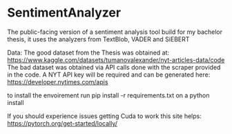# SentimentAnalyzer
The public-facing version of a sentiment analysis tool build for my bachelor thesis, it uses the analyzers from TextBlob, VADER and SiEBERT


Data:
The good dataset from the Thesis was obtained at: 
https://www.kaggle.com/datasets/tumanovalexander/nyt-articles-data/code
The bad dataset was obtained via API calls done with the scraper provided in the code.
A NYT API key will be required and can be generated here: https://developer.nytimes.com/apis

to install the envoirement run pip install -r requirements.txt on a python install

If you should experience issues getting Cuda to work this site helps: https://pytorch.org/get-started/locally/
